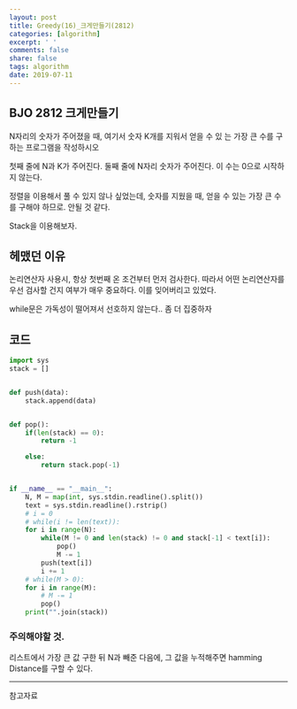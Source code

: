 ```yaml
---
layout: post
title: Greedy(16)_크게만들기(2812)
categories: [algorithm]
excerpt: ' '
comments: false
share: false
tags: algorithm
date: 2019-07-11
---
```


## BJO 2812 크게만들기

N자리의 숫자가 주어졌을 때, 여기서 숫자 K개를 지워서 얻을 수 있 는 가장 큰 수를 구하는 프로그램을 작성하시오

첫째 줄에 N과 K가 주어진다.
둘째 줄에 N자리 숫자가 주어진다. 이 수는 0으로 시작하지 않는다.

정렬을 이용해서 풀 수 있지 않나 싶었는데, 숫자를 지웠을 때, 얻을 수 있는 가장 큰 수를 구해야 하므로.
안될 것 같다.

Stack을 이용해보자.

## 헤맸던 이유

논리연산자 사용시, 항상 첫번째 온 조건부터 먼저 검사한다.
따라서 어떤 논리연산자를 우선 검사할 건지 여부가 매우 중요하다. 이를 잊어버리고 있었다.

while문은 가독성이 떨어져서 선호하지 않는다.. 좀 더 집중하자

## 코드

```python
import sys
stack = []


def push(data):
    stack.append(data)


def pop():
    if(len(stack) == 0):
        return -1

    else:
        return stack.pop(-1)


if __name__ == "__main__":
    N, M = map(int, sys.stdin.readline().split())
    text = sys.stdin.readline().rstrip()
    # i = 0
    # while(i != len(text)):
    for i in range(N):
        while(M != 0 and len(stack) != 0 and stack[-1] < text[i]):
            pop()
            M -= 1
        push(text[i])
        i += 1
    # while(M > 0):
    for i in range(M):
        # M -= 1
        pop()
    print("".join(stack))

```

### 주의해야할 것.

리스트에서 가장 큰 값 구한 뒤 N과 빼준 다음에, 그 값을 누적해주면 hamming Distance를 구할 수 있다.

---

참고자료
